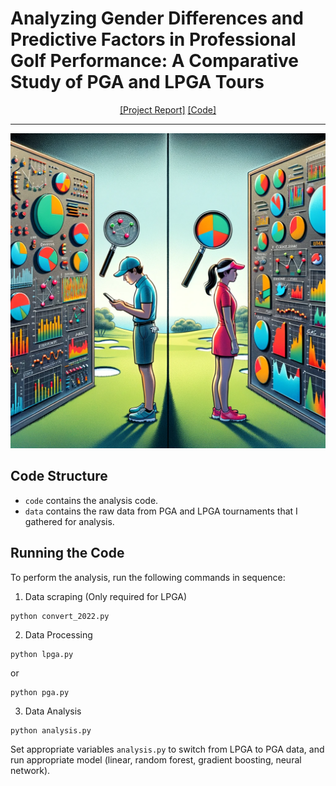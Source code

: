 # Analyzing Gender Differences and Predictive Factors in Professional Golf Performance: A Comparative Study of PGA and LPGA Tours

<div align="center">

[[Project Report]](https://drive.google.com/file/d/19-FwjEhwABIVpY6qxvZ6Imwnv-t6WjWZ/view)
[[Code]](https://github.com/Selinali01/golf-performance-analysis)
______________________________________________________________________

![](assets/project.png)
</div>


## Code Structure

- ```code``` contains the analysis code.
- ```data``` contains the raw data from PGA and LPGA tournaments that I gathered for analysis. 

## Running the Code
To perform the analysis, run the following commands in sequence:

1. Data scraping (Only required for LPGA)
```
python convert_2022.py
```

2. Data Processing
```
python lpga.py
```
or
```
python pga.py
```

3. Data Analysis
```
python analysis.py
```
Set appropriate variables `analysis.py` to switch from LPGA to PGA data, and run appropriate model (linear, random forest, gradient boosting, neural network).

